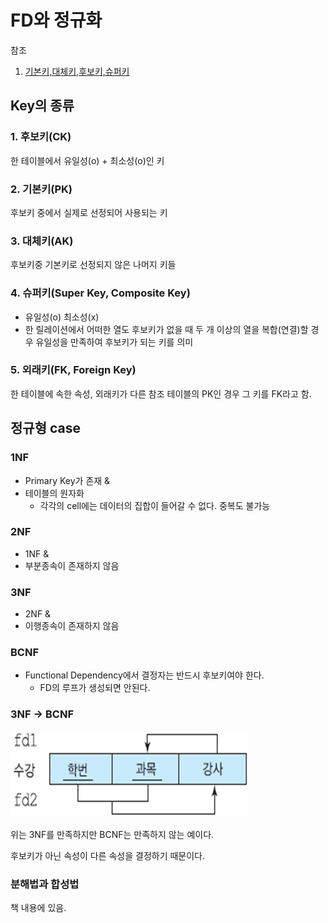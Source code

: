 # FD와 정규화

참조

1. [기본키,대체키,후보키,슈퍼키](http://blog.daum.net/itbaeum/14)

## Key의 종류

### 1. 후보키(CK)

한 테이블에서 유일성(o) + 최소성(o)인 키

### 2. 기본키(PK)

후보키 중에서 실제로 선정되어 사용되는 키

### 3. 대체키(AK)

후보키중 기본키로 선정되지 않은 나머지 키들

### 4. 슈퍼키(Super Key, Composite Key)

- 유일성(o) 최소성(x)
- 한 릴레이션에서 어떠한 열도 후보키가 없을 때 두 개 이상의 열을 복합(연결)할 경우 유일성을 만족하여 후보키가 되는 키를 의미

### 5. 외래키(FK, Foreign Key)

한 테이블에 속한 속성, 외래키가 다른 참조 테이블의 PK인 경우 그 키를 FK라고 함.

## 정규형 case

### 1NF

- Primary Key가 존재 &
- 테이블의 원자화
  - 각각의 cell에는 데이터의 집합이 들어갈 수 없다. 중복도 불가능

### 2NF

- 1NF &
- 부분종속이 존재하지 않음

### 3NF

- 2NF &
- 이행종속이 존재하지 않음

### BCNF

- Functional Dependency에서 결정자는 반드시 후보키여야 한다.
  - FD의 루프가 생성되면 안된다.

### 3NF -> BCNF

![](./assets/3nf_to_bcnf.png)

위는 3NF를 만족하지만 BCNF는 만족하지 않는 예이다.

후보키가 아닌 속성이 다른 속성을 결정하기 때문이다.

### 분해법과 합성법

책 내용에 있음.
